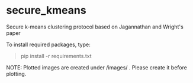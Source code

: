 # secure_kmeans
Secure k-means clustering protocol based on Jagannathan and Wright's paper

To install required packages, type:

> pip install -r requirements.txt

NOTE: Plotted images are created under <root>/images/ . 
Please create it before plotting.
